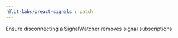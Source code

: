 ```yaml
---
'@lit-labs/preact-signals': patch
---
```


Ensure disconnecting a SignalWatcher removes signal subscriptions
